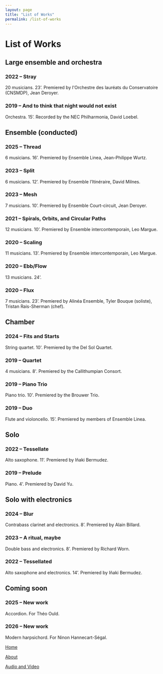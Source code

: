 ```yaml
---
layout: page
title: "List of Works"
permalink: /list-of-works
---
```

# List of Works

## Large ensemble and orchestra

### 2022 – Stray
  
  20 musicians. 23’. Premiered by l'Orchestre des lauréats du Conservatoire (CNSMDP), Jean Deroyer.

### 2019 – And to think that night would not exist

  Orchestra. 15’. Recorded by the NEC Philharmonia, David Loebel.

## Ensemble (conducted)

### 2025 – Thread

  6 musicians. 16’. Premiered by Ensemble Linea, Jean-Philippe Wurtz.

### 2023 – Split

  6 musicians. 12’. Premiered by Ensemble l’Itinéraire, David Milnes.

### 2023 – Mesh

  7 musicians. 10’. Premiered by Ensemble Court-circuit, Jean Deroyer.

### 2021 – Spirals, Orbits, and Circular Paths

  12 musicians. 10’. Premiered by Ensemble intercontemporain, Leo Margue.

### 2020 – Scaling

  11 musicians. 13’. Premiered by Ensemble intercontemporain, Leo Margue.

### 2020 – Ebb/Flow

  13 musicians. 24’.

### 2020 – Flux

 7 musicians. 23’. Premiered by Alinéa Ensemble, Tyler Bouque (soliste), Tristan Rais-Sherman (chef).

## Chamber

### 2024 – Fits and Starts

  String quartet. 10'. Premiered by the Del Sol Quartet.

### 2019 – Quartet

  4 musicians. 8'. Premiered by the Callithumpian Consort.

### 2019 – Piano Trio

  Piano trio. 10'.  Premiered by the Brouwer Trio.

### 2019 – Duo

  Flute and violoncello. 15’. Premiered by members of Ensemble Linea.

## Solo

### 2022 – Tessellate

  Alto saxophone. 11’. Premiered by Iñaki Bermudez.

### 2019 – Prelude

  Piano. 4’. Premiered by David Yu.

## Solo with electronics

### 2024 – Blur

  Contrabass clarinet and electronics. 8’. Premiered by Alain Billard.

### 2023 – A ritual, maybe

  Double bass and electronics. 8’. Premiered by Richard Worn.

### 2022 – Tessellated

  Alto saxophone and electronics. 14’. Premiered by Iñaki Bermudez.

## Coming soon

### 2025 – New work

  Accordion. For Théo Ould.

### 2026 – New work

  Modern harpsichord. For Ninon Hannecart-Ségal.

[Home](/)

[About](/about)

[Audio and Video](/audio-and-video)
